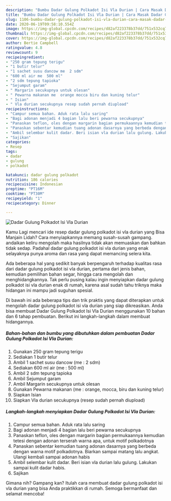 ```yaml
---
description: "Bumbu Dadar Gulung Polkadot Isi Vla Durian | Cara Masak Dadar Gulung Polkadot Isi Vla Durian Yang Lezat"
title: "Bumbu Dadar Gulung Polkadot Isi Vla Durian | Cara Masak Dadar Gulung Polkadot Isi Vla Durian Yang Lezat"
slug: 1106-bumbu-dadar-gulung-polkadot-isi-vla-durian-cara-masak-dadar-gulung-polkadot-isi-vla-durian-yang-lezat
date: 2020-06-19T09:58:10.554Z
image: https://img-global.cpcdn.com/recipes/d82af223378b37dd/751x532cq70/dadar-gulung-polkadot-isi-vla-durian-foto-resep-utama.jpg
thumbnail: https://img-global.cpcdn.com/recipes/d82af223378b37dd/751x532cq70/dadar-gulung-polkadot-isi-vla-durian-foto-resep-utama.jpg
cover: https://img-global.cpcdn.com/recipes/d82af223378b37dd/751x532cq70/dadar-gulung-polkadot-isi-vla-durian-foto-resep-utama.jpg
author: Bertie Campbell
ratingvalue: 4.8
reviewcount: 9
recipeingredient:
- "250 gram tepung terigu"
- "1 butir telur"
- "1 sachet susu dancow me  2 sdm"
- "600 ml air me  500 ml"
- "2 sdm tepung tapioka"
- "Sejumput garam"
- " Margarin secukupnya untuk olesan"
- " Pewarna makanan me  orange mocca biru dan kuning telur"
- " Isian"
- " Vla durian secukupnya resep sudah pernah diupload"
recipeinstructions:
- "Campur semua bahan. Aduk rata lalu saring"
- "Bagi adonan menjadi 4 bagian lalu beri pewarna secukupnya"
- "Panaskan teflon, oles dengan margarin bagian permukaannya kemudian tetesi dengan adonan terserah warna apa, untuk motif polkadotnya"
- "Panaskan sebentar kemudian tuang adonan dasarnya yang berbeda dengan warna motif polkadotnya. Biarkan sampai matang lalu angkat. Ulangi kembali sampai adonan habis"
- "Ambil selembar kulit dadar. Beri isian vla durian lalu gulung. Lakukan sampai kulit dadar habis."
- "Sajikan"
categories:
- Resep
tags:
- dadar
- gulung
- polkadot

katakunci: dadar gulung polkadot 
nutrition: 186 calories
recipecuisine: Indonesian
preptime: "PT16M"
cooktime: "PT30M"
recipeyield: "1"
recipecategory: Dinner

---
```



![Dadar Gulung Polkadot Isi Vla Durian](https://img-global.cpcdn.com/recipes/d82af223378b37dd/751x532cq70/dadar-gulung-polkadot-isi-vla-durian-foto-resep-utama.jpg)

Kamu Lagi mencari ide resep dadar gulung polkadot isi vla durian yang Bisa Manjain Lidah? Cara menyiapkannya memang susah-susah gampang. andaikan keliru mengolah maka hasilnya tidak akan memuaskan dan bahkan tidak sedap. Padahal dadar gulung polkadot isi vla durian yang enak selayaknya punya aroma dan rasa yang dapat memancing selera kita.

Ada beberapa hal yang sedikit banyak berpengaruh terhadap kualitas rasa dari dadar gulung polkadot isi vla durian, pertama dari jenis bahan, kemudian pemilihan bahan segar, hingga cara mengolah dan menghidangkannya. Tak perlu pusing kalau ingin menyiapkan dadar gulung polkadot isi vla durian enak di rumah, karena asal sudah tahu triknya maka hidangan ini mampu jadi suguhan spesial.




Di bawah ini ada beberapa tips dan trik praktis yang dapat diterapkan untuk mengolah dadar gulung polkadot isi vla durian yang siap dikreasikan. Anda bisa membuat Dadar Gulung Polkadot Isi Vla Durian menggunakan 10 bahan dan 6 tahap pembuatan. Berikut ini langkah-langkah dalam membuat hidangannya.

<!--inarticleads1-->

##### Bahan-bahan dan bumbu yang dibutuhkan dalam pembuatan Dadar Gulung Polkadot Isi Vla Durian:

1. Gunakan 250 gram tepung terigu
1. Sediakan 1 butir telur
1. Ambil 1 sachet susu dancow (me : 2 sdm)
1. Sediakan 600 ml air (me : 500 ml)
1. Ambil 2 sdm tepung tapioka
1. Ambil Sejumput garam
1. Ambil  Margarin secukupnya untuk olesan
1. Gunakan  Pewarna makanan (me : orange, mocca, biru dan kuning telur)
1. Siapkan  Isian
1. Siapkan  Vla durian secukupnya (resep sudah pernah diupload)




<!--inarticleads2-->

##### Langkah-langkah menyiapkan Dadar Gulung Polkadot Isi Vla Durian:

1. Campur semua bahan. Aduk rata lalu saring
1. Bagi adonan menjadi 4 bagian lalu beri pewarna secukupnya
1. Panaskan teflon, oles dengan margarin bagian permukaannya kemudian tetesi dengan adonan terserah warna apa, untuk motif polkadotnya
1. Panaskan sebentar kemudian tuang adonan dasarnya yang berbeda dengan warna motif polkadotnya. Biarkan sampai matang lalu angkat. Ulangi kembali sampai adonan habis
1. Ambil selembar kulit dadar. Beri isian vla durian lalu gulung. Lakukan sampai kulit dadar habis.
1. Sajikan




Gimana nih? Gampang kan? Itulah cara membuat dadar gulung polkadot isi vla durian yang bisa Anda praktikkan di rumah. Semoga bermanfaat dan selamat mencoba!
